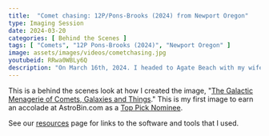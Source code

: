 ```yaml
---
title:  "Comet chasing: 12P/Pons-Brooks (2024) from Newport Oregon"
type: Imaging Session
date: 2024-03-20
categories: [ Behind the Scenes ]
tags: [ "Comets", "12P Pons-Brooks (2024)", "Newport Oregon" ]
image: assets/images/videos/cometchasing.jpg
youtubeid: RRwa0WBLy6Q
description: "On March 16th, 2024. I headed to Agate Beach with my wife on a mission: to capture a comet as it threaded the needle between two galaxies as it set over the ocean by a lighthouse. Oh, and the International Space Station. See how I planned it, the gear I used, my set up, and what it ultimately produced."
---
```


This is a behind the scenes look at how I created the image, "[The Galactic Menagerie of Comets, Galaxies and Things](/gallery/galactic-menagerie/)." This is my first image to earn an accolade at AstroBin.com as a [Top Pick Nominee](https://www.astrobin.com/zzta4l/C/).

See our [resources](/resources) page for links to the software and tools that I used.